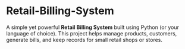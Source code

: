 # Retail-Billing-System

A simple yet powerful **Retail Billing System** built using Python (or your language of choice). This project helps manage products, customers, generate bills, and keep records for small retail shops or stores.
